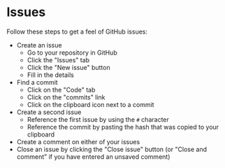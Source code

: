 # Issues

Follow these steps to get a feel of GitHub issues:

- Create an issue
    - Go to your repository in GitHub
    - Click the "Issues" tab
    - Click the "New issue" button
    - Fill in the details
- Find a commit
    - Click on the "Code" tab
    - Click on the "commits" link
    - Click on the clipboard icon next to a commit
- Create a second issue
    - Reference the first issue by using the `#` character
    - Reference the commit by pasting the hash that was copied to your clipboard
- Create a comment on either of your issues
- Close an issue by clicking the "Close issue" button (or "Close and comment" if you have entered an unsaved comment)
